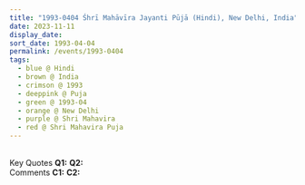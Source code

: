 ```yaml
---
title: "1993-0404 Śhrī Mahāvīra Jayanti Pūjā (Hindi), New Delhi, India"
date: 2023-11-11
display_date: 
sort_date: 1993-04-04
permalink: /events/1993-0404
tags:
  - blue @ Hindi
  - brown @ India
  - crimson @ 1993
  - deeppink @ Puja
  - green @ 1993-04
  - orange @ New Delhi
  - purple @ Shri Mahavira
  - red @ Shri Mahavira Puja
---
```


<br>

<wave-list>
  <list-title color="DarkSeaGreen" width="55">Key Quotes</list-title>
  <list-item color="BlanchedAlmond" width="280"><b>Q1:</b> <i></i></list-item>
  <list-item color="Lavender" width="280"><b>Q2:</b> <i></i></list-item>
</wave-list>

<br>

<wave-list>
  <list-title color="DarkSeaGreen" width="55">Comments</list-title>
  <list-item color="BlanchedAlmond" width="280"><b>C1:</b> <i></i></list-item>
  <list-item color="Lavender" width="280"><b>C2:</b> <i></i></list-item>
</wave-list>